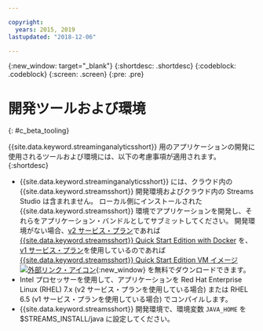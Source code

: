 ```yaml
---

copyright:
  years: 2015, 2019
lastupdated: "2018-12-06"

---
```


<!-- Attribute definitions -->
{:new_window: target="_blank"}
{:shortdesc: .shortdesc}
{:codeblock: .codeblock}
{:screen: .screen}
{:pre: .pre}

# 開発ツールおよび環境
{: #c_beta_tooling}


{{site.data.keyword.streaminganalyticsshort}} 用のアプリケーションの開発に使用されるツールおよび環境には、以下の考慮事項が適用されます。
{:shortdesc}


* {{site.data.keyword.streaminganalyticsshort}} には、クラウド内の {{site.data.keyword.streamsshort}} 開発環境およびクラウド内の Streams Studio は含まれません。 ローカル側にインストールされた {{site.data.keyword.streamsshort}} 環境でアプリケーションを開発し、それらをアプリケーション・バンドルとしてサブミットしてください。 開発環境がない場合、[v2 サービス・プラン](/docs/services/StreamingAnalytics?topic=StreamingAnalytics-service_plans#service_plans)であれば [{{site.data.keyword.streamsshort}} Quick Start Edition with Docker](https://www-01.ibm.com/marketing/iwm/iwm/web/preLogin.do?source=swg-ibmistvi) を、[v1 サービス・プラン](/docs/services/StreamingAnalytics?topic=StreamingAnalytics-service_plans#service_plans)を使用しているのであれば [{{site.data.keyword.streamsshort}} Quick Start Edition VM イメージ![外部リンク・アイコン](../../icons/launch-glyph.svg "外部リンク・アイコン")](http://ibmstreams.github.io/streamsx.documentation/docs/4.3/qse-intro/){:new_window} を無料でダウンロードできます。
* Intel プロセッサーを使用して、アプリケーションを Red Hat Enterprise Linux (RHEL) 7.x (v2 サービス・プランを使用している場合) または RHEL 6.5 (v1 サービス・プランを使用している場合) でコンパイルします。
* {{site.data.keyword.streamsshort}} 開発環境で、環境変数 `JAVA_HOME` を $STREAMS_INSTALL/java に設定してください。
